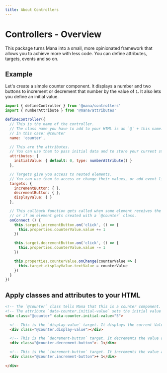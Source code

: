 ```yaml
---
title: About Controllers
---
```


# Controllers - Overview

This package turns Mana into a small, more opinionated framework that allows you to achieve more with less code. You can define attributes, targets, events and so on.

## Example

Let's create a simple counter component. It displays a number and two buttons to increment or decrement that number by the value of `1`. It also lets you define an initial value.

~~~ js
import { defineController } from '@mana/controllers'
import { numberAttribute } from '@mana/attributes'

defineController({
  // This is the name of the controller.
  // The class name you have to add to your HTML is an `@` + this name.
  // In this case: @counter
  name: 'counter',

  // This are the attributes.
  // You can use them to pass initial data and to store your current state.
  attributes: {
    initialValue: { default: 0, type: numberAttribute() }
  },

  // Targets give you access to nested elements.
  // You can use them to access or change their values, or add event listener.
  targets: {
    incrementButton: { },
    decrementButton: { },
    displayValue: { }
  },

  // This callback function gets called when some element receives the `@counter`
  // or if an element gets created with a `@counter` class.
  onConnect () {
    this.target.incrementButton.on('click', () => {
      this.properties.counterValue.value += 1
    })

    this.target.decrementButton.on('click', () => {
      this.properties.counterValue.value -= 1
    })

    this.properties.counterValue.onChange(counterValue => {
      this.target.displayValue.textValue = counterValue
    })
  }
})
~~~

## Apply classes and attributes to your HTML

~~~ html
<!-- The `@counter` class tells Mana that this is a counter component. -->
<!-- The attribute `data-counter.initial-value` sets the initial value of that counter. -->
<div class="@counter" data-counter.initial-value="5">

  <!-- This is the `display-value` target. It displays the current Value -->
  <div class="@counter.display-value"></div>

  <!-- This is the `decrement-button` target. It decrements the value above by 1. -->
  <div class="@counter.decrement-button">- 1</div>

  <!-- This is the `increment-button` target. It increments the value above by 1. -->
  <div class="@counter.increment-button">+ 1</div>
  
</div>
~~~
